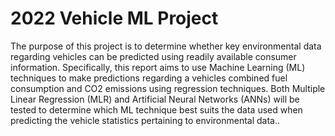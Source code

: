 # 2022 Vehicle ML Project
The purpose of this project is to determine whether key environmental data regarding vehicles can be predicted using readily available consumer information. Specifically, this report aims to use Machine Learning (ML) techniques to make predictions regarding a vehicles combined fuel consumption and CO2 emissions using regression techniques. Both Multiple Linear Regression (MLR) and Artificial Neural Networks (ANNs) will be tested to determine which ML technique best suits the data used when predicting the vehicle statistics pertaining to environmental data..
